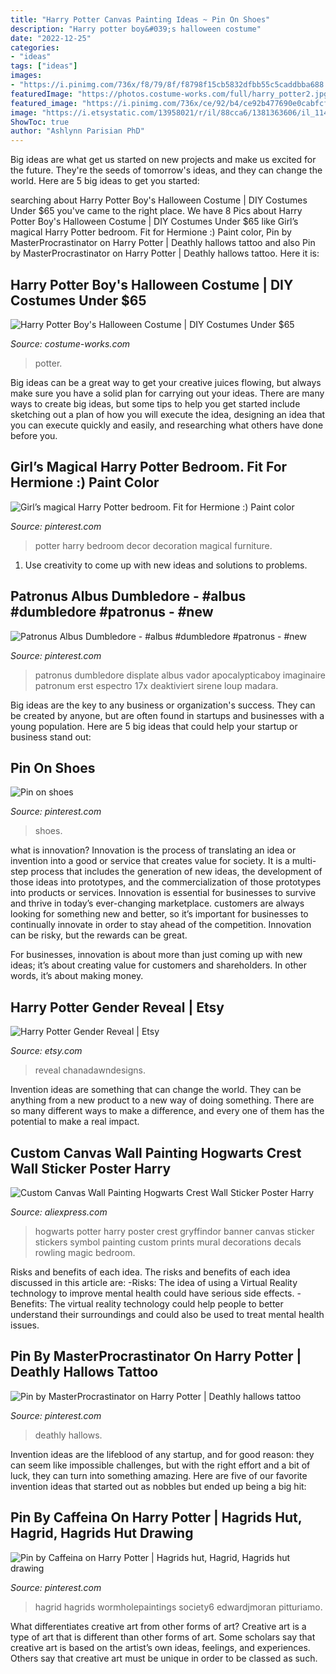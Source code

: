 ```yaml
---
title: "Harry Potter Canvas Painting Ideas ~ Pin On Shoes"
description: "Harry potter boy&#039;s halloween costume"
date: "2022-12-25"
categories:
- "ideas"
tags: ["ideas"]
images:
- "https://i.pinimg.com/736x/f8/79/8f/f8798f15cb5832dfbb55c5caddbba688.jpg"
featuredImage: "https://photos.costume-works.com/full/harry_potter2.jpg"
featured_image: "https://i.pinimg.com/736x/ce/92/b4/ce92b477690e0cabfcfcf7947c5a136f--harry-potter.jpg"
image: "https://i.etsystatic.com/13958021/r/il/88cca6/1381363606/il_1140xN.1381363606_k4ii.jpg"
ShowToc: true
author: "Ashlynn Parisian PhD"
---
```



Big ideas are what get us started on new projects and make us excited for the future. They're the seeds of tomorrow's ideas, and they can change the world. Here are 5 big ideas to get you started: 

	

		
searching about Harry Potter Boy&#039;s Halloween Costume | DIY Costumes Under $65 you've came to the right place. We have 8 Pics about Harry Potter Boy&#039;s Halloween Costume | DIY Costumes Under $65 like Girl’s magical Harry Potter bedroom. Fit for Hermione :) Paint color, Pin by MasterProcrastinator on Harry Potter | Deathly hallows tattoo and also Pin by MasterProcrastinator on Harry Potter | Deathly hallows tattoo. Here it is:
		
    
## Harry Potter Boy&#039;s Halloween Costume | DIY Costumes Under $65

<img loading=lazy src="https://photos.costume-works.com/full/harry_potter2.jpg" onerror="this.onerror=null;this.src='https://tse3.mm.bing.net/th?id=OIP.09OHK0MorvGaQaxR4DtxLQHaOK&amp;pid=15.1';" alt="Harry Potter Boy&#039;s Halloween Costume | DIY Costumes Under $65">

_Source: costume-works.com_

>potter. 

	

Big ideas can be a great way to get your creative juices flowing, but always make sure you have a solid plan for carrying out your ideas. There are many ways to create big ideas, but some tips to help you get started include sketching out a plan of how you will execute the idea, designing an idea that you can execute quickly and easily, and researching what others have done before you.

    
## Girl’s Magical Harry Potter Bedroom. Fit For Hermione :) Paint Color

<img loading=lazy src="https://i.pinimg.com/originals/d3/f4/d6/d3f4d69619a6746065470411f625000f.jpg" onerror="this.onerror=null;this.src='https://tse4.mm.bing.net/th?id=OIP.puI7b0dqU9TqFF3E2yu6nwHaJ4&amp;pid=15.1';" alt="Girl’s magical Harry Potter bedroom. Fit for Hermione :) Paint color">

_Source: pinterest.com_

>potter harry bedroom decor decoration magical furniture. 

	

1. Use creativity to come up with new ideas and solutions to problems.

    
## Patronus Albus Dumbledore - #albus #dumbledore #patronus - #new

<img loading=lazy src="https://i.pinimg.com/736x/f8/79/8f/f8798f15cb5832dfbb55c5caddbba688.jpg" onerror="this.onerror=null;this.src='https://tse3.mm.bing.net/th?id=OIP.HLaDPZbaEdB-T1kTrBL9eQHaKY&amp;pid=15.1';" alt="Patronus Albus Dumbledore - #albus #dumbledore #patronus - #new">

_Source: pinterest.com_

>patronus dumbledore displate albus vador apocalypticaboy imaginaire patronum erst espectro 17x deaktiviert sirene loup madara. 

	

Big ideas are the key to any business or organization's success. They can be created by anyone, but are often found in startups and businesses with a young population. Here are 5 big ideas that could help your startup or business stand out: 

    
## Pin On Shoes

<img loading=lazy src="https://i.pinimg.com/736x/54/3d/f9/543df911bad2ebf7c02773bb7ddf8a04.jpg" onerror="this.onerror=null;this.src='https://tse4.mm.bing.net/th?id=OIP.Ud4w7l11nXTdPKpW2MI3IwAAAA&amp;pid=15.1';" alt="Pin on shoes">

_Source: pinterest.com_

>shoes. 

	

what is innovation?
Innovation is the process of translating an idea or invention into a good or service that creates value for society. It is a multi-step process that includes the generation of new ideas, the development of those ideas into prototypes, and the commercialization of those prototypes into products or services.
Innovation is essential for businesses to survive and thrive in today’s ever-changing marketplace. customers are always looking for something new and better, so it’s important for businesses to continually innovate in order to stay ahead of the competition. Innovation can be risky, but the rewards can be great.

For businesses, innovation is about more than just coming up with new ideas; it’s about creating value for customers and shareholders. In other words, it’s about making money.

    
## Harry Potter Gender Reveal | Etsy

<img loading=lazy src="https://i.etsystatic.com/13958021/r/il/88cca6/1381363606/il_1140xN.1381363606_k4ii.jpg" onerror="this.onerror=null;this.src='https://tse2.mm.bing.net/th?id=OIP.DMEJzVgAuopox-tZjHEewQHaMm&amp;pid=15.1';" alt="Harry Potter Gender Reveal | Etsy">

_Source: etsy.com_

>reveal chanadawndesigns. 

	

Invention ideas are something that can change the world. They can be anything from a new product to a new way of doing something. There are so many different ways to make a difference, and every one of them has the potential to make a real impact.

    
## Custom Canvas Wall Painting Hogwarts Crest Wall Sticker Poster Harry

<img loading=lazy src="https://ae01.alicdn.com/kf/HTB1XAjwlyMnBKNjSZFzq6A_qVXas/Custom-Canvas-Wall-Painting-Hogwarts-Crest-Wall-Sticker-Poster-Harry-Potter-Wallpaper-Gryffindor-Banner-Mural-Decorations.jpg" onerror="this.onerror=null;this.src='https://tse1.mm.bing.net/th?id=OIP.KkByCOuQf_zF5EyaqNsotQHaKu&amp;pid=15.1';" alt="Custom Canvas Wall Painting Hogwarts Crest Wall Sticker Poster Harry">

_Source: aliexpress.com_

>hogwarts potter harry poster crest gryffindor banner canvas sticker stickers symbol painting custom prints mural decorations decals rowling magic bedroom. 

	

Risks and benefits of each idea.
The risks and benefits of each idea discussed in this article are: 
-Risks: The idea of using a Virtual Reality technology to improve mental health could have serious side effects.
-Benefits: The virtual reality technology could help people to better understand their surroundings and could also be used to treat mental health issues.

    
## Pin By MasterProcrastinator On Harry Potter | Deathly Hallows Tattoo

<img loading=lazy src="https://i.pinimg.com/736x/ce/92/b4/ce92b477690e0cabfcfcf7947c5a136f--harry-potter.jpg" onerror="this.onerror=null;this.src='https://tse3.mm.bing.net/th?id=OIP.Ei0Xl6UoNIVgKJdN3YtR7gHaNJ&amp;pid=15.1';" alt="Pin by MasterProcrastinator on Harry Potter | Deathly hallows tattoo">

_Source: pinterest.com_

>deathly hallows. 

	

Invention ideas are the lifeblood of any startup, and for good reason: they can seem like impossible challenges, but with the right effort and a bit of luck, they can turn into something amazing. Here are five of our favorite invention ideas that started out as nobbles but ended up being a big hit:

    
## Pin By Caffeina On Harry Potter | Hagrids Hut, Hagrid, Hagrids Hut Drawing

<img loading=lazy src="https://i.pinimg.com/736x/1c/de/dd/1cdedd0ee45c6a098197cdf40f1b4a35--photographic-prints-hut.jpg" onerror="this.onerror=null;this.src='https://tse3.mm.bing.net/th?id=OIP.iNYFR8eFNbAVYM2KnXy-rwHaE7&amp;pid=15.1';" alt="Pin by Caffeina on Harry Potter | Hagrids hut, Hagrid, Hagrids hut drawing">

_Source: pinterest.com_

>hagrid hagrids wormholepaintings society6 edwardjmoran pitturiamo. 

	

What differentiates creative art from other forms of art?
Creative art is a type of art that is different than other forms of art. Some scholars say that creative art is based on the artist’s own ideas, feelings, and experiences. Others say that creative art must be unique in order to be classed as such.


